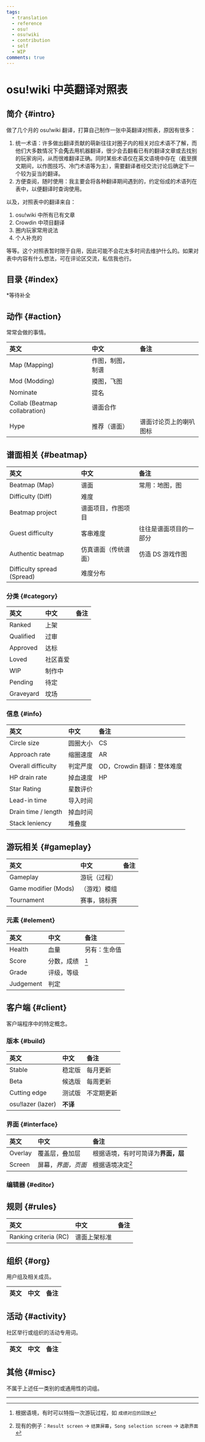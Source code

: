 ```yaml
---
tags:
  - translation
  - reference
  - osu!
  - osu!wiki
  - contribution
  - self
  - WIP
comments: true
---
```

# osu!wiki 中英翻译对照表

## 简介 {#intro}

做了几个月的 osu!wiki 翻译，打算自己制作一张中英翻译对照表，原因有很多：

1. 统一术语：许多做出翻译贡献的萌新往往对圈子内的相关对应术语不了解，而他们大多数情况下会**先**去用机器翻译，很少会去翻看已有的翻译文章或去找别的玩家询问，从而很难翻译正确。同时某些术语仅在英文语境中存在（截至撰文期间，以作图技巧、冷门术语等为主），需要翻译者经交流讨论后确定下一个较为妥当的翻译。
2. 方便查阅，随时使用：我主要会将各种翻译期间遇到的，约定俗成的术语列在表中，以便翻译时查询使用。

以及，对照表中的翻译来自：

1. osu!wiki 中所有已有文章
2. Crowdin 中项目翻译
3. 圈内玩家常用说法
4. 个人补充的

等等。这个对照表暂时限于自用，因此可能不会花太多时间去维护什么的。如果对表中内容有什么想法，可在评论区交流，私信我也行。

## 目录 {#index}

\*等待补全

## 动作 {#action}

常常会做的事情。

| 英文 | 中文 | 备注 |
| :-- | :-- | :-- |
| Map (Mapping) | 作图，制图，制谱 | |
| Mod (Modding) | 摸图，飞图 | |
| Nominate | 提名 | |
| Collab (Beatmap collabration) | 谱面合作 | |
| Hype | 推荐（谱面） | 谱面讨论页上的喇叭图标 |

## 谱面相关 {#beatmap}

| 英文 | 中文 | 备注 |
| :-- | :-- | :-- |
| Beatmap (Map) | 谱面 | 常用：地图，图 |
| Difficulty (Diff) | 难度 | |
| Beatmap project | 谱面项目，作图项目 | |
| Guest difficulty | 客串难度 | 往往是谱面项目的一部分 |
| Authentic beatmap | 仿真谱面（传统谱面） | 仿造 DS 游戏作图 |
| Difficulty spread (Spread) | 难度分布 | |

### 分类 {#category}

| 英文 | 中文 | 备注 |
| :-- | :-- | :-- |
| Ranked | 上架 | |
| Qualified | 过审 | |
| Approved | 达标 | |
| Loved | 社区喜爱 | |
| WIP | 制作中 | |
| Pending | 待定 | |
| Graveyard | 坟场 | |

### 信息 {#info}

| 英文 | 中文 | 备注 |
| :-- | :-- | :-- |
| Circle size | 圆圈大小 | CS |
| Approach rate | 缩圈速度 | AR |
| Overall difficulty | 判定严度 | OD，Crowdin 翻译：整体难度 |
| HP drain rate | 掉血速度 | HP |
| Star Rating | 星数评价 | |
| Lead-in time | 导入时间 | |
| Drain time / length | 掉血时间 | |
| Stack leniency | 堆叠度 | |

## 游玩相关 {#gameplay}

| 英文 | 中文 | 备注 |
| :-- | :-- | :-- |
| Gameplay | 游玩（过程） | |
| Game modifier (Mods) | （游戏）模组 | |
| Tournament | 赛事，锦标赛 | |

### 元素 {#element}

| 英文 | 中文 | 备注 |
| :-- | :-- | :-- |
| Health | 血量 | 另有：生命值 |
| Score | 分数，成绩 | [^context-score] |
| Grade | 评级，等级 | |
| Judgement | 判定 | |

## 客户端 {#client}

客户端程序中的特定概念。

### 版本 {#build}

| 英文 | 中文 | 备注 |
| :-- | :-- | :-- |
| Stable | 稳定版 | 每月更新 |
| Beta | 候选版 | 每周更新 |
| Cutting edge | 测试版 | 不定期更新 |
| osu!lazer (lazer) | **不译** | |

### 界面 {#interface}

| 英文 | 中文 | 备注 |
| :-- | :-- | :-- |
| Overlay | 覆盖层，叠加层 | 根据语境，有时可简译为**界面，层** |
| Screen | 屏幕，*界面，页面* | 根据语境决定[^context-screen] |

### 编辑器 {#editor}

## 规则 {#rules}

| 英文 | 中文 | 备注 |
| :-- | :-- | :-- |
| Ranking criteria (RC) | 谱面上架标准 | |

## 组织 {#org}

用户组及相关成员。

| 英文 | 中文 | 备注 |
| :-- | :-- | :-- |

## 活动 {#activity}

社区举行或组织的活动专用词。

| 英文 | 中文 | 备注 |
| :-- | :-- | :-- |

## 其他 {#misc}

不属于上述任一类别的或通用性的词组。

---

[^context-screen]: 现有的例子：`Result screen` -> `结算屏幕`，`Song selection screen` -> `选歌界面`
[^context-score]: 根据语境，有时可以特指一次游玩过程，如 `成绩对应的回放`
